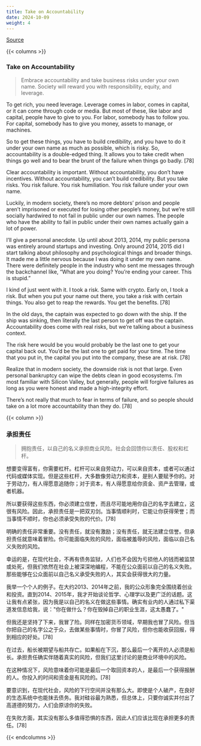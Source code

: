 ```yaml
---
title: Take on Accountability
date: 2024-10-09
weight: 4
---
```


[Source](https://www.navalmanack.com/almanack-of-naval-ravikant/take-on-accountability)

{{< columns >}}

### Take on Accountability

> Embrace accountability and take business risks under your own name. Society will reward you with responsibility, equity, and leverage.

To get rich, you need leverage. Leverage comes in labor, comes in capital, or it can come through code or media. But most of these, like labor and capital, people have to give to you. For labor, somebody has to follow you. For capital, somebody has to give you money, assets to manage, or machines.

So to get these things, you have to build credibility, and you have to do it under your own name as much as possible, which is risky. So, accountability is a double-edged thing. It allows you to take credit when things go well and to bear the brunt of the failure when things go badly. [78]

Clear accountability is important. Without accountability, you don’t have incentives. Without accountability, you can’t build credibility. But you take risks. You risk failure. You risk humiliation. You risk failure under your own name.

Luckily, in modern society, there’s no more debtors’ prison and people aren’t imprisoned or executed for losing other people’s money, but we’re still socially hardwired to not fail in public under our own names. The people who have the ability to fail in public under their own names actually gain a lot of power.

I’ll give a personal anecdote. Up until about 2013, 2014, my public persona was entirely around startups and investing. Only around 2014, 2015 did I start talking about philosophy and psychological things and broader things. It made me a little nervous because I was doing it under my own name. There were definitely people in the industry who sent me messages through the backchannel like, “What are you doing? You’re ending your career. This is stupid.”

I kind of just went with it. I took a risk. Same with crypto. Early on, I took a risk. But when you put your name out there, you take a risk with certain things. You also get to reap the rewards. You get the benefits. [78]

In the old days, the captain was expected to go down with the ship. If the ship was sinking, then literally the last person to get off was the captain. Accountability does come with real risks, but we’re talking about a business context.

The risk here would be you would probably be the last one to get your capital back out. You’d be the last one to get paid for your time. The time that you put in, the capital you put into the company, these are at risk. [78]

Realize that in modern society, the downside risk is not that large. Even personal bankruptcy can wipe the debts clean in good ecosystems. I’m most familiar with Silicon Valley, but generally, people will forgive failures as long as you were honest and made a high-integrity effort.

There’s not really that much to fear in terms of failure, and so people should take on a lot more accountability than they do. [78]

{{< column >}}

### 承担责任

> 拥抱责任，以自己的名义承担商业风险。社会会回馈你以责任、股权和杠杆。

想要变得富有，你需要杠杆。杠杆可以来自劳动力，可以来自资本，或者可以通过代码或媒体实现。但是这些杠杆，大多数像劳动力和资本，是别人要赋予你的。对于劳动力，有人得愿意追随你；对于资本，有人得愿意给你资金、资产去管理，或者机器。

所以要获得这些东西，你必须建立信誉，而且尽可能地用你自己的名字去建立，这很有风险。因此，承担责任是一把双刃剑。当事情顺利时，它能让你获得荣誉；而当事情不顺时，你也必须承受失败的代价。[78]

明确的责任非常重要。没有责任，就没有激励；没有责任，就无法建立信誉。但承担责任就意味着冒险。你可能面临失败的风险，面临被羞辱的风险，面临以自己名义失败的风险。

幸运的是，在现代社会，不再有债务监狱，人们也不会因为亏损他人的钱而被监禁或处死，但我们依然在社会上被深深地编程，不能在公众面前以自己的名义失败。那些能够在公众面前以自己名义承受失败的人，其实会获得很大的力量。

我举一个个人的例子。在大约2013、2014年之前，我的公众形象完全围绕着创业和投资。直到2014、2015年，我才开始谈论哲学、心理学以及更广泛的话题。这让我有点紧张，因为我是以自己的名义在做这些事情。确实有业内的人通过私下渠道发信息给我，说："你在做什么？你在毁掉自己的职业生涯，这太愚蠢了。"

但我还是坚持了下来，我冒了险。同样在加密货币领域，早期我也冒了风险。但当你把自己的名字公之于众，去做某些事情时，你冒了风险，但你也能收获回报，得到相应的好处。[78]

在过去，船长被期望与船共存亡。如果船在下沉，那么最后一个离开的人必须是船长。承担责任确实伴随着真实的风险，但我们这里讨论的是商业环境中的风险。

在这种情况下，风险意味着你可能是最后一个取回资本的人，是最后一个获得报酬的人。你投入的时间和资金是有风险的。[78]

要意识到，在现代社会，风险的下行空间并没有那么大。即使是个人破产，在良好的生态系统中也能抹去债务。我对硅谷最为熟悉，但总体上，只要你诚实并付出了高道德的努力，人们会原谅你的失败。

在失败方面，其实没有那么多值得恐惧的东西，因此人们应该比现在承担更多的责任。[78]

{{< endcolumns >}}
